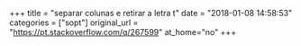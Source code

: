 +++
title = "separar colunas e retirar a letra t"
date = "2018-01-08 14:58:53"
categories = ["sopt"]
original_url = "https://pt.stackoverflow.com/q/267599"
at_home="no"
+++

